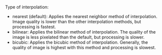 Type of interpolation:

- nearest (default): Applies the nearest neighbor method of interpolation. Image quality is lower than the other interpolation methods, but processing is fastest.
- bilinear: Applies the bilinear method of interpolation. The quality of the image is less pixelated than the default, but processing is slower.
- bicubic: Applies the bicubic method of interpolation. Generally, the quality of image is highest with this method and processing is slowest.

